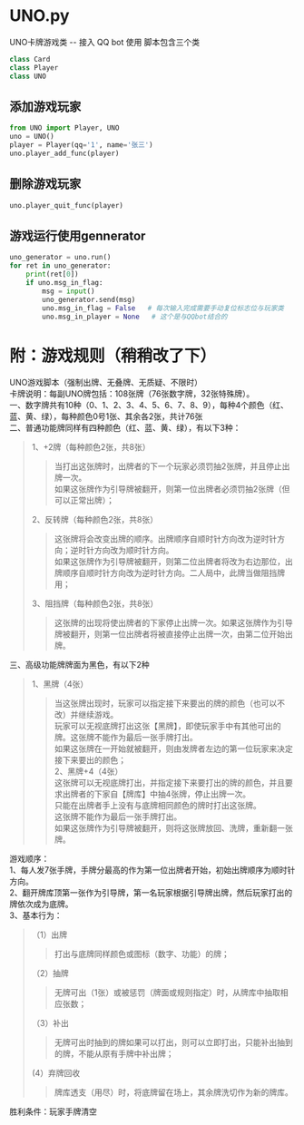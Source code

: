 # UNO.py
UNO卡牌游戏类 -- 接入 QQ bot 使用
脚本包含三个类
```python
class Card
class Player
class UNO
```
## 添加游戏玩家
```python
from UNO import Player, UNO
uno = UNO()
player = Player(qq='1', name='张三')
uno.player_add_func(player)
```
## 删除游戏玩家
```python
uno.player_quit_func(player)
```
## 游戏运行使用gennerator
```python
uno_generator = uno.run()
for ret in uno_generator:
    print(ret[0])
    if uno.msg_in_flag:
        msg = input()
        uno_generator.send(msg)
        uno.msg_in_flag = False   # 每次输入完成需要手动复位标志位与玩家类
        uno.msg_in_player = None   # 这个是与QQbot结合的
```


# 附：游戏规则（稍稍改了下）
UNO游戏脚本（强制出牌、无叠牌、无质疑、不限时）  
卡牌说明：每副UNO牌包括：108张牌（76张数字牌，32张特殊牌）。  
一、数字牌共有10种（0、1、2、3、4、5、6、7、8、9），每种4个颜色（红、蓝、黄、绿），每种颜色0号1张、其余各2张，共计76张  
二、普通功能牌同样有四种颜色（红、蓝、黄、绿），有以下3种：  
>1、+2牌（每种颜色2张，共8张）  
>>当打出这张牌时，出牌者的下一个玩家必须罚抽2张牌，并且停止出牌一次。  
>>如果这张牌作为引导牌被翻开，则第一位出牌者必须罚抽2张牌（但可以正常出牌）；  
>
>2、反转牌（每种颜色2张，共8张）  
>>这张牌将会改变出牌的顺序。出牌顺序自顺时针方向改为逆时针方向；逆时针方向改为顺时针方向。  
>>如果这张牌作为引导牌被翻开，则第二位出牌者将改为右边那位，出牌顺序自顺时针方向改为逆时针方向。二人局中，此牌当做阻挡牌用； 
>
>3、阻挡牌（每种颜色2张，共8张）  
>>这张牌的出现将使出牌者的下家停止出牌一次。如果这张牌作为引导牌被翻开，则第一位出牌者将被直接停止出牌一次，由第二位开始出牌。  
  
三、高级功能牌牌面为黑色，有以下2种  
>1、黑牌（4张）  
>>当这张牌出现时，玩家可以指定接下来要出的牌的颜色（也可以不改）并继续游戏。  
>>玩家可以无视底牌打出这张【黑牌】，即使玩家手中有其他可出的牌。这张牌不能作为最后一张手牌打出。  
>>如果这张牌在一开始就被翻开，则由发牌者左边的第一位玩家来决定接下来要出的颜色；  
>2、黑牌+4（4张）  
>>这张牌可以无视底牌打出，并指定接下来要打出的牌的颜色，并且要求出牌者的下家自【牌库】中抽4张牌，停止出牌一次。  
>>只能在出牌者手上没有与底牌相同颜色的牌时打出这张牌。  
>>这张牌不能作为最后一张手牌打出。  
>>如果这张牌作为引导牌被翻开，则将这张牌放回、洗牌，重新翻一张牌。  
  
游戏顺序：  
1、每人发7张手牌，手牌分最高的作为第一位出牌者开始，初始出牌顺序为顺时针方向。  
2、翻开牌库顶第一张作为引导牌，第一名玩家根据引导牌出牌，然后玩家打出的牌依次成为底牌。  
3、基本行为：  
>（1）出牌  
>>打出与底牌同样颜色或图标（数字、功能）的牌；  
>
>（2）抽牌  
>>无牌可出（1张）或被惩罚（牌面或规则指定）时，从牌库中抽取相应张数；  
>
>（3）补出  
>>无牌可出时抽到的牌如果可以打出，则可以立即打出，只能补出抽到的牌，不能从原有手牌中补出牌；  
>
>(4）弃牌回收  
>>牌库透支（用尽）时，将底牌留在场上，其余牌洗切作为新的牌库。  
  
胜利条件：玩家手牌清空

